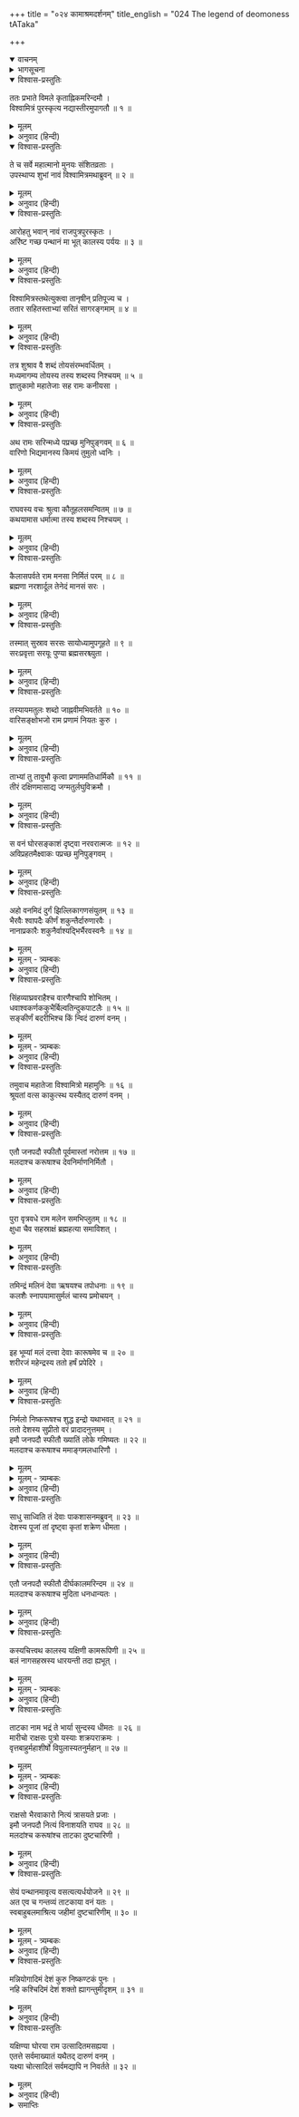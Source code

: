 +++
title = "०२४ कामाश्रमदर्शनम्"
title_english = "024 The legend of deomoness tATaka"

+++
<details open><summary>वाचनम्</summary>
<div caption="श्रीराम-हरिसीताराममूर्ति-घनपाठिभ्यां वचनम्" class="audioEmbed" src="https://archive.org/download/Ramayana-recitation-Sriram-harisItArAmamUrti-Ghanapaati-v2/Kanda_1/Kanda_1_BK-024-Kaama_Shrama_Dharshanam.mp3"></div>
</details>

<details><summary>भागसूचना</summary>

24. श्रीराम और लक्ष्मणका गंगापार होते समय विश्वामित्रजीसे जलमें उठती हुई तुमुलध्वनिके विषयमें प्रश्न करना, विश्वामित्रजीका उन्हें इसका कारण बताना तथा मलद, करूष एवं ताटका वनका परिचय देते हुए इन्हें ताटकावधके लिये आज्ञा प्रदान करना
</details>

<details open><summary>विश्वास-प्रस्तुतिः</summary>

ततः प्रभाते विमले कृताह्निकमरिन्दमौ ।  
विश्वामित्रं पुरस्कृत्य नद्यास्तीरमुपागतौ ॥ १ ॥
</details>

<details><summary>मूलम्</summary>

ततः प्रभाते विमले कृताह्निकमरिन्दमौ ।  
विश्वामित्रं पुरस्कृत्य नद्यास्तीरमुपागतौ ॥ १ ॥
</details>

<details><summary>अनुवाद (हिन्दी)</summary>

तदनन्तर निर्मल प्रभातकालमें नित्यकर्मसे निवृत्त हुए विश्वामित्रजीको आगे करके शत्रुदमन वीर श्रीराम और लक्ष्मण गंगानदीके तटपर आये ॥ १ ॥
</details>

<details open><summary>विश्वास-प्रस्तुतिः</summary>

ते च सर्वे महात्मानो मुनयः संशितव्रताः ।  
उपस्थाप्य शुभां नावं विश्वामित्रमथाब्रुवन् ॥ २ ॥
</details>

<details><summary>मूलम्</summary>

ते च सर्वे महात्मानो मुनयः संशितव्रताः ।  
उपस्थाप्य शुभां नावं विश्वामित्रमथाब्रुवन् ॥ २ ॥
</details>

<details><summary>अनुवाद (हिन्दी)</summary>

उस समय उत्तम व्रतका पालन करनेवाले उन पुण्याश्रमनिवासी महात्मा मुनियोंने एक सुन्दर नाव मँगवाकर विश्वामित्रजीसे कहा— ॥ २ ॥
</details>

<details open><summary>विश्वास-प्रस्तुतिः</summary>

आरोहतु भवान् नावं राजपुत्रपुरस्कृतः ।  
अरिंष्ट गच्छ पन्थानं मा भूत् कालस्य पर्ययः ॥ ३ ॥
</details>

<details><summary>मूलम्</summary>

आरोहतु भवान् नावं राजपुत्रपुरस्कृतः ।  
अरिंष्ट गच्छ पन्थानं मा भूत् कालस्य पर्ययः ॥ ३ ॥
</details>

<details><summary>अनुवाद (हिन्दी)</summary>

‘महर्षे! आप इन राजकुमारोंको आगे करके इस नावपर बैठ जाइये और मार्गको निर्विघ्नतापूर्वक तै कीजिये, जिससे विलम्ब न हो’ ॥ ३ ॥
</details>

<details open><summary>विश्वास-प्रस्तुतिः</summary>

विश्वामित्रस्तथेत्युक्त्वा तानृषीन् प्रतिपूज्य च ।  
ततार सहितस्ताभ्यां सरितं सागरङ्गमाम् ॥ ४ ॥
</details>

<details><summary>मूलम्</summary>

विश्वामित्रस्तथेत्युक्त्वा तानृषीन् प्रतिपूज्य च ।  
ततार सहितस्ताभ्यां सरितं सागरङ्गमाम् ॥ ४ ॥
</details>

<details><summary>अनुवाद (हिन्दी)</summary>

विश्वामित्रजीने ‘बहुत अच्छा’ कहकर उन महर्षियोंकी सराहना की और वे श्रीराम तथा लक्ष्मणके साथ समुद्रगामिनी गंगानदीको पार करने लगे ॥ ४ ॥
</details>

<details open><summary>विश्वास-प्रस्तुतिः</summary>

तत्र शुश्राव वै शब्दं तोयसंरम्भवर्धितम् ।  
मध्यमागम्य तोयस्य तस्य शब्दस्य निश्चयम् ॥ ५ ॥  
ज्ञातुकामो महातेजाः सह रामः कनीयसा ।
</details>

<details><summary>मूलम्</summary>

तत्र शुश्राव वै शब्दं तोयसंरम्भवर्धितम् ।  
मध्यमागम्य तोयस्य तस्य शब्दस्य निश्चयम् ॥ ५ ॥  
ज्ञातुकामो महातेजाः सह रामः कनीयसा ।
</details>

<details><summary>अनुवाद (हिन्दी)</summary>

गंगाकी बीच धारामें आनेपर छोटे भाईसहित महातेजस्वी श्रीरामको दो जलोंके टकरानेकी बड़ी भारी आवाज सुनायी देने लगी । ‘यह कैसी आवाज है? क्यों तथा कहाँसे आ रही है?’ इस बातको निश्चितरूपसे जाननेकी इच्छा उनके भीतर जाग उठी ॥ ५ १/२ ॥
</details>

<details open><summary>विश्वास-प्रस्तुतिः</summary>

अथ रामः सरिन्मध्ये पप्रच्छ मुनिपुङ्गवम् ॥ ६ ॥  
वारिणो भिद्यमानस्य किमयं तुमुलो ध्वनिः ।
</details>

<details><summary>मूलम्</summary>

अथ रामः सरिन्मध्ये पप्रच्छ मुनिपुङ्गवम् ॥ ६ ॥  
वारिणो भिद्यमानस्य किमयं तुमुलो ध्वनिः ।
</details>

<details><summary>अनुवाद (हिन्दी)</summary>

तब श्रीरामने नदीके मध्यभागमें मुनिवर विश्वामित्रसे पूछा—‘जलके परस्पर मिलनेसे यहाँ ऐसी तुमुलध्वनि क्यों हो रही है?’ ॥ ६ १/२ ॥
</details>

<details open><summary>विश्वास-प्रस्तुतिः</summary>

राघवस्य वचः श्रुत्वा कौतूहलसमन्वितम् ॥ ७ ॥  
कथयामास धर्मात्मा तस्य शब्दस्य निश्चयम् ।
</details>

<details><summary>मूलम्</summary>

राघवस्य वचः श्रुत्वा कौतूहलसमन्वितम् ॥ ७ ॥  
कथयामास धर्मात्मा तस्य शब्दस्य निश्चयम् ।
</details>

<details><summary>अनुवाद (हिन्दी)</summary>

श्रीरामचन्द्रजीके वचनमें इस रहस्यको जाननेकी उत्कण्ठा भरी हुई थी । उसे सुनकर धर्मात्मा विश्वामित्रने उस महान् शब्द (तुमुलध्वनि) का सुनिश्चित कारण बताते हुए कहा— ॥ ७ १/२ ॥
</details>

<details open><summary>विश्वास-प्रस्तुतिः</summary>

कैलासपर्वते राम मनसा निर्मितं परम् ॥ ८ ॥  
ब्रह्मणा नरशार्दूल तेनेदं मानसं सरः ।
</details>

<details><summary>मूलम्</summary>

कैलासपर्वते राम मनसा निर्मितं परम् ॥ ८ ॥  
ब्रह्मणा नरशार्दूल तेनेदं मानसं सरः ।
</details>

<details><summary>अनुवाद (हिन्दी)</summary>

‘नरश्रेष्ठ राम! कैलासपर्वतपर एक सुन्दर सरोवर है । उसे ब्रह्माजीने अपने मानसिक संकल्पसे प्रकट किया था । मनके द्वारा प्रकट होनेसे ही वह उत्तम सरोवर ‘मानस’ कहलाता है ॥ ८ १/२ ॥
</details>

<details open><summary>विश्वास-प्रस्तुतिः</summary>

तस्मात् सुस्राव सरसः सायोध्यामुपगूहते ॥ ९ ॥  
सरःप्रवृत्ता सरयूः पुण्या ब्रह्मसरश्च्युता ।
</details>

<details><summary>मूलम्</summary>

तस्मात् सुस्राव सरसः सायोध्यामुपगूहते ॥ ९ ॥  
सरःप्रवृत्ता सरयूः पुण्या ब्रह्मसरश्च्युता ।
</details>

<details><summary>अनुवाद (हिन्दी)</summary>

‘उस सरोवरसे एक नदी निकली है, जो अयोध्यापुरीसे सटकर बहती है । ब्रह्मसरसे निकलनेके कारण वह पवित्र नदी सरयूके नामसे विख्यात है ॥ ९ १/२ ॥
</details>

<details open><summary>विश्वास-प्रस्तुतिः</summary>

तस्यायमतुलः शब्दो जाह्नवीमभिवर्तते ॥ १० ॥  
वारिसङ्क्षोभजो राम प्रणामं नियतः कुरु ।
</details>

<details><summary>मूलम्</summary>

तस्यायमतुलः शब्दो जाह्नवीमभिवर्तते ॥ १० ॥  
वारिसङ्क्षोभजो राम प्रणामं नियतः कुरु ।
</details>

<details><summary>अनुवाद (हिन्दी)</summary>

‘उसीका जल गंगाजीमें मिल रहा है । दो नदियोंके जलोंके संघर्षसे ही यह भारी आवाज हो रही है; जिसकी कहीं तुलना नहीं है । राम! तुम अपने मनको संयममें रखकर इस संगमके जलको प्रणाम करो’ ॥ १० १/२ ॥
</details>

<details open><summary>विश्वास-प्रस्तुतिः</summary>

ताभ्यां तु तावुभौ कृत्वा प्रणाममतिधार्मिकौ ॥ ११ ॥  
तीरं दक्षिणमासाद्य जग्मतुर्लघुविक्रमौ ।
</details>

<details><summary>मूलम्</summary>

ताभ्यां तु तावुभौ कृत्वा प्रणाममतिधार्मिकौ ॥ ११ ॥  
तीरं दक्षिणमासाद्य जग्मतुर्लघुविक्रमौ ।
</details>

<details><summary>अनुवाद (हिन्दी)</summary>

यह सुनकर उन दोनों अत्यन्त धर्मात्मा भाइयोंने उन दोनों नदियोंको प्रणाम किया और गंगाके दक्षिण किनारेपर उतरकर वे दोनों बन्धु जल्दी-जल्दी पैर बढ़ाते हुए चलने लगे ॥ ११ १/२ ॥
</details>

<details open><summary>विश्वास-प्रस्तुतिः</summary>

स वनं घोरसङ्काशं दृष्ट्वा नरवरात्मजः ॥ १२ ॥  
अविप्रहतमैक्ष्वाकः पप्रच्छ मुनिपुङ्गवम् ।
</details>

<details><summary>मूलम्</summary>

स वनं घोरसङ्काशं दृष्ट्वा नरवरात्मजः ॥ १२ ॥  
अविप्रहतमैक्ष्वाकः पप्रच्छ मुनिपुङ्गवम् ।
</details>

<details><summary>अनुवाद (हिन्दी)</summary>

उस समय इक्ष्वाकुनन्दन राजकुमार श्रीरामने अपने सामने एक भयङ्कर वन देखा, जिसमें मनुष्योंके आने-जानेका कोई चिह्न नहीं था । उसे देखकर उन्होंने मुनिवर विश्वामित्रसे पूछा— ॥  १२ १/२ ॥
</details>

<details open><summary>विश्वास-प्रस्तुतिः</summary>

अहो वनमिदं दुर्गं झिल्लिकागणसंयुतम् ॥ १३ ॥  
भैरवैः श्वापदैः कीर्णं शकुन्तैर्दारुणारवैः ।  
नानाप्रकारैः शकुनैर्वाश्यद्भिर्भैरवस्वनैः ॥ १४ ॥
</details>

<details><summary>मूलम्</summary>

अहो वनमिदं दुर्गं झिल्लिकागणसंयुतम् ॥ १३ ॥  
भैरवैः श्वापदैः कीर्णं शकुन्तैर्दारुणारवैः ।  
नानाप्रकारैः शकुनैर्वाश्यद्भिर्भैरवस्वनैः ॥ १४ ॥
</details>

<details><summary>मूलम् - त्र्यम्बकः</summary>

अहो वनम् इदं दुर्गं झिल्लिका-गण-नादितम् ।
</details>

<details><summary>अनुवाद (हिन्दी)</summary>

‘गुरुदेव! यह वन तो बड़ा ही अद्भुत एवं दुर्गम है । यहाँ चारों ओर झिल्लियोंकी झनकार सुनायी देती है । भयानक हिंसक जन्तु भरे हुए हैं । भयङ्कर बोली बोलनेवाले पक्षी सब ओर फैले हुए हैं । नाना प्रकारके विहंगम भीषण स्वरमें चहचहा रहे हैं ॥ १३-१४ ॥
</details>

<details open><summary>विश्वास-प्रस्तुतिः</summary>

सिंहव्याघ्रवराहैश्च वारणैश्चापि शोभितम् ।  
धवाश्वकर्णककुभैर्बिल्वतिन्दुकपाटलैः ॥ १५ ॥  
सङ्कीर्णं बदरीभिश्च किं न्विदं दारुणं वनम् ।
</details>

<details><summary>मूलम्</summary>

सिंहव्याघ्रवराहैश्च वारणैश्चापि शोभितम् ।  
धवाश्वकर्णककुभैर्बिल्वतिन्दुकपाटलैः ॥ १५ ॥  
सङ्कीर्णं बदरीभिश्च किं न्विदं दारुणं वनम् ।
</details>

<details><summary>मूलम् - त्र्यम्बकः</summary>

संकीर्णं बदरीभिश् च किं न्व् एतद् दारुणं वनम् ।  
</details>

<details><summary>अनुवाद (हिन्दी)</summary>

‘सिंह, व्याघ्र, सूअर और हाथी भी इस जंगलकी शोभा बढ़ा रहे हैं । धव (धौरा), अश्वकर्ण (एक प्रकारके शालवृक्ष), ककुभ (अर्जुन), बेल, तिन्दुक (तेन्दू), पाटल (पाड़र) तथा बेरके वृक्षोंसे भरा हुआ यह भयङ्कर वन क्या है?—इसका क्या नाम है?’ ॥ १५ १/२ ॥
</details>

<details open><summary>विश्वास-प्रस्तुतिः</summary>

तमुवाच महातेजा विश्वामित्रो महामुनिः ॥ १६ ॥  
श्रूयतां वत्स काकुत्स्थ यस्यैतद् दारुणं वनम् ।
</details>

<details><summary>मूलम्</summary>

तमुवाच महातेजा विश्वामित्रो महामुनिः ॥ १६ ॥  
श्रूयतां वत्स काकुत्स्थ यस्यैतद् दारुणं वनम् ।
</details>

<details><summary>अनुवाद (हिन्दी)</summary>

तब महातेजस्वी महामुनि विश्वामित्रने उनसे कहा—‘वत्स! ककुत्स्थनन्दन! यह भयङ्कर वन जिसके अधिकारमें रहा है, उसका परिचय सुनो ॥ १६ १/२ ॥
</details>

<details open><summary>विश्वास-प्रस्तुतिः</summary>

एतौ जनपदौ स्फीतौ पूर्वमास्तां नरोत्तम ॥ १७ ॥  
मलदाश्च करूषाश्च देवनिर्माणनिर्मितौ ।
</details>

<details><summary>मूलम्</summary>

एतौ जनपदौ स्फीतौ पूर्वमास्तां नरोत्तम ॥ १७ ॥  
मलदाश्च करूषाश्च देवनिर्माणनिर्मितौ ।
</details>

<details><summary>अनुवाद (हिन्दी)</summary>

‘नरश्रेष्ठ! पूर्वकालमें यहाँ दो समृद्धिशाली जनपद थे—मलद और करूष । ये दोनों देश देवताओंके प्रयत्नसे निर्मित हुए थे ॥ १७ १/२ ॥
</details>

<details open><summary>विश्वास-प्रस्तुतिः</summary>

पुरा वृत्रवधे राम मलेन समभिप्लुतम् ॥ १८ ॥  
क्षुधा चैव सहस्राक्षं ब्रह्महत्या समाविशत् ।
</details>

<details><summary>मूलम्</summary>

पुरा वृत्रवधे राम मलेन समभिप्लुतम् ॥ १८ ॥  
क्षुधा चैव सहस्राक्षं ब्रह्महत्या समाविशत् ।
</details>

<details><summary>अनुवाद (हिन्दी)</summary>

‘राम! पहलेकी बात है, वृत्रासुरका वध करनेके पश्चात् देवराज इन्द्र मलसे लिप्त हो गये । क्षुधाने भी उन्हें धर दबाया और उनके भीतर ब्रह्महत्या प्रविष्ट हो गयी ॥
</details>

<details open><summary>विश्वास-प्रस्तुतिः</summary>

तमिन्द्रं मलिनं देवा ऋषयश्च तपोधनाः ॥ १९ ॥  
कलशैः स्नापयामासुर्मलं चास्य प्रमोचयन् ।
</details>

<details><summary>मूलम्</summary>

तमिन्द्रं मलिनं देवा ऋषयश्च तपोधनाः ॥ १९ ॥  
कलशैः स्नापयामासुर्मलं चास्य प्रमोचयन् ।
</details>

<details><summary>अनुवाद (हिन्दी)</summary>

‘तब देवताओं तथा तपोधन ऋषियोंने मलिन इन्द्रको यहाँ गंगाजलसे भरे हुए कलशोंद्वारा नहलाया तथा उनके मल (और कारूष—क्षुधा) को छुड़ा दिया ॥
</details>

<details open><summary>विश्वास-प्रस्तुतिः</summary>

इह भूम्यां मलं दत्त्वा देवाः कारूषमेव च ॥ २० ॥  
शरीरजं महेन्द्रस्य ततो हर्षं प्रपेदिरे ।
</details>

<details><summary>मूलम्</summary>

इह भूम्यां मलं दत्त्वा देवाः कारूषमेव च ॥ २० ॥  
शरीरजं महेन्द्रस्य ततो हर्षं प्रपेदिरे ।
</details>

<details><summary>अनुवाद (हिन्दी)</summary>

इस भूभागमें देवराज इन्द्रके शरीरसे उत्पन्न हुए मल और कारूषको देकर देवतालोग बड़े प्रसन्न हुए ॥
</details>

<details open><summary>विश्वास-प्रस्तुतिः</summary>

निर्मलो निष्करूषश्च शुद्ध इन्द्रो यथाभवत् ॥ २१ ॥  
ततो देशस्य सुप्रीतो वरं प्रादादनुत्तमम् ।  
इमौ जनपदौ स्फीतौ ख्यातिं लोके गमिष्यतः ॥ २२ ॥  
मलदाश्च करूषाश्च ममाङ्गमलधारिणौ ।
</details>

<details><summary>मूलम्</summary>

निर्मलो निष्करूषश्च शुद्ध इन्द्रो यथाभवत् ॥ २१ ॥  
ततो देशस्य सुप्रीतो वरं प्रादादनुत्तमम् ।  
इमौ जनपदौ स्फीतौ ख्यातिं लोके गमिष्यतः ॥ २२ ॥  
मलदाश्च करूषाश्च ममाङ्गमलधारिणौ ।
</details>

<details><summary>मूलम् - त्र्यम्बकः</summary>

सो ऽस्मिन् देशे मलं त्यक्त्वा देवः कारूशम् एव च ।  
वृत्राभिद्रोह-संभूतं ततो हर्षम् अवाप्तवान् ।  
ददौ देशस्य सुप्रीतो वरं प्रभुर् अनुत्तमम् ॥  
इमौ जनपदौ स्फीतौ ख्यातिं लोके गमिष्यतः ।  
मलदाश् च करूशाश् च मुदितौ धन-धान्यतः ॥  
</details>

<details><summary>अनुवाद (हिन्दी)</summary>

‘इन्द्र पूर्ववत् निर्मल, निष्करूष (क्षुधाहीन) एवं शुद्ध हो गये । तब उन्होंने प्रसन्न होकर इस देशको यह उत्तम वर प्रदान किया—‘ये दो जनपद लोकमें मलद और करूष नामसे विख्यात होंगे । मेरे अंगजनित मलको धारण करनेवाले ये दोनों देश बड़े समृद्धिशाली होंगे’ ॥
</details>

<details open><summary>विश्वास-प्रस्तुतिः</summary>

साधु साध्विति तं देवाः पाकशासनमब्रुवन् ॥ २३ ॥  
देशस्य पूजां तां दृष्ट्वा कृतां शक्रेण धीमता ।
</details>

<details><summary>मूलम्</summary>

साधु साध्विति तं देवाः पाकशासनमब्रुवन् ॥ २३ ॥  
देशस्य पूजां तां दृष्ट्वा कृतां शक्रेण धीमता ।
</details>

<details><summary>अनुवाद (हिन्दी)</summary>

‘बुद्धिमान् इन्द्रके द्वारा की गयी उस देशकी वह पूजा देखकर देवताओंने पाकशासनको बारम्बार साधुवाद दिया ॥ २३ १/२ ॥
</details>

<details open><summary>विश्वास-प्रस्तुतिः</summary>

एतौ जनपदौ स्फीतौ दीर्घकालमरिन्दम ॥ २४ ॥  
मलदाश्च करूषाश्च मुदिता धनधान्यतः ।
</details>

<details><summary>मूलम्</summary>

एतौ जनपदौ स्फीतौ दीर्घकालमरिन्दम ॥ २४ ॥  
मलदाश्च करूषाश्च मुदिता धनधान्यतः ।
</details>

<details><summary>अनुवाद (हिन्दी)</summary>

‘शत्रुदमन! मलद और करूष—ये दोनों जनपद दीर्घकालतक समृद्धिशाली, धन-धान्यसे सम्पन्न तथा सुखी रहे हैं ॥ २४ १/२ ॥
</details>

<details open><summary>विश्वास-प्रस्तुतिः</summary>

कस्यचित्त्वथ कालस्य यक्षिणी कामरूपिणी ॥ २५ ॥  
बलं नागसहस्रस्य धारयन्ती तदा ह्यभूत् ।
</details>

<details><summary>मूलम्</summary>

कस्यचित्त्वथ कालस्य यक्षिणी कामरूपिणी ॥ २५ ॥  
बलं नागसहस्रस्य धारयन्ती तदा ह्यभूत् ।
</details>

<details><summary>मूलम् - त्र्यम्बकः</summary>

कस्यचित् त्व् अथ कालस्य यक्षी वै काम-रूपिणी ।  
बलं नाग-सहस्रस्य धारयन्ती तदा ह्य् अभूत् ॥  
</details>

<details><summary>अनुवाद (हिन्दी)</summary>

‘कुछ कालके अनन्तर यहाँ इच्छानुसार रूप धारण करनेवाली एक यक्षिणी आयी, जो अपने शरीरमें एक हजार हाथियोंका बल धारण करती है ॥ २५ १/२ ॥
</details>

<details open><summary>विश्वास-प्रस्तुतिः</summary>

ताटका नाम भद्रं ते भार्या सुन्दस्य धीमतः ॥ २६ ॥  
मारीचो राक्षसः पुत्रो यस्याः शक्रपराक्रमः ।  
वृत्तबाहुर्महाशीर्षो विपुलास्यतनुर्महान् ॥ २७ ॥
</details>

<details><summary>मूलम्</summary>

ताटका नाम भद्रं ते भार्या सुन्दस्य धीमतः ॥ २६ ॥  
मारीचो राक्षसः पुत्रो यस्याः शक्रपराक्रमः ।  
वृत्तबाहुर्महाशीर्षो विपुलास्यतनुर्महान् ॥ २७ ॥
</details>

<details><summary>मूलम् - त्र्यम्बकः</summary>

ताडका नाम भद्रं ते भार्या सुन्दस्य धीमतः ।
</details>

<details><summary>अनुवाद (हिन्दी)</summary>

‘उसका नाम ताटका है । वह बुद्धिमान् सुन्द नामक दैत्यकी पत्नी है । तुम्हारा कल्याण हो । मारीच नामक राक्षस, जो इन्द्रके समान पराक्रमी है, उस ताटकाका ही पुत्र है । उसकी भुजाएँ गोल, मस्तक बहुत बड़ा, मुँह फैला हुआ और शरीर विशाल है ॥ २६-२७ ॥
</details>

<details open><summary>विश्वास-प्रस्तुतिः</summary>

राक्षसो भैरवाकारो नित्यं त्रासयते प्रजाः ।  
इमौ जनपदौ नित्यं विनाशयति राघव ॥ २८ ॥  
मलदांश्च करूषांश्च ताटका दुष्टचारिणी ।
</details>

<details><summary>मूलम्</summary>

राक्षसो भैरवाकारो नित्यं त्रासयते प्रजाः ।  
इमौ जनपदौ नित्यं विनाशयति राघव ॥ २८ ॥  
मलदांश्च करूषांश्च ताटका दुष्टचारिणी ।
</details>

<details><summary>अनुवाद (हिन्दी)</summary>

‘वह भयानक आकारवाला राक्षस यहाँकी प्रजाको सदा ही त्रास पहुँचाता रहता है । रघुनन्दन! वह दुराचारिणी ताटका भी सदा मलद और करूष—इन दोनों जनपदोंका विनाश करती रहती है ॥ २८ १/२ ॥
</details>

<details open><summary>विश्वास-प्रस्तुतिः</summary>

सेयं पन्थानमावृत्य वसत्यत्यर्धयोजने ॥ २९ ॥  
अत एव च गन्तव्यं ताटकाया वनं यतः ।  
स्वबाहुबलमाश्रित्य जहीमां दुष्टचारिणीम् ॥ ३० ॥
</details>

<details><summary>मूलम्</summary>

सेयं पन्थानमावृत्य वसत्यत्यर्धयोजने ॥ २९ ॥  
अत एव च गन्तव्यं ताटकाया वनं यतः ।  
स्वबाहुबलमाश्रित्य जहीमां दुष्टचारिणीम् ॥ ३० ॥
</details>

<details><summary>मूलम् - त्र्यम्बकः</summary>

सेयं पन्थानम् आवार्य वसत्य् अध्यर्ध-योजने ।  
अत एव च गन्तव्यं ताडकाया वनं यतः ॥  
</details>

<details><summary>अनुवाद (हिन्दी)</summary>

‘वह यक्षिणी डेढ़ योजन (छः कोस) तकके मार्गको घेरकर इस वनमें रहती है; अतः हमलोगोंको जिस ओर ताटका-वन है, उधर ही चलना चाहिये । तुम अपने बाहुबलका सहारा लेकर इस दुराचारिणीको मार डालो ॥ २९-३० ॥
</details>

<details open><summary>विश्वास-प्रस्तुतिः</summary>

मन्नियोगादिमं देशं कुरु निष्कण्टकं पुनः ।  
नहि कश्चिदिमं देशं शक्तो ह्यागन्तुमीदृशम् ॥ ३१ ॥
</details>

<details><summary>मूलम्</summary>

मन्नियोगादिमं देशं कुरु निष्कण्टकं पुनः ।  
नहि कश्चिदिमं देशं शक्तो ह्यागन्तुमीदृशम् ॥ ३१ ॥
</details>

<details><summary>अनुवाद (हिन्दी)</summary>

‘मेरी आज्ञासे इस देशको पुनः निष्कण्टक बना दो । यह देश ऐसा रमणीय है तो भी इस समय कोई यहाँ आ नहीं सकता है ॥ ३१ ॥
</details>


<details open><summary>विश्वास-प्रस्तुतिः</summary>

यक्षिण्या घोरया राम उत्सादितमसह्यया ।  
एतत्ते सर्वमाख्यातं यथैतद् दारुणं वनम् ।  
यक्ष्या चोत्सादितं सर्वमद्यापि न निवर्तते ॥ ३२ ॥
</details>

<details><summary>मूलम्</summary>

यक्षिण्या घोरया राम उत्सादितमसह्यया ।  
एतत्ते सर्वमाख्यातं यथैतद् दारुणं वनम् ।  
यक्ष्या चोत्सादितं सर्वमद्यापि न निवर्तते ॥ ३२ ॥
</details>

<details><summary>अनुवाद (हिन्दी)</summary>

‘राम! उस असह्य एवं भयानक यक्षिणीने इस देशको उजाड़ कर डाला है । यह वन ऐसा भयङ्कर क्यों है, यह सारा रहस्य मैंने तुम्हें बता दिया । उस यक्षिणीने ही इस सारे देशको उजाड़ दिया है और वह आज भी अपने उस क्रूर कर्मसे निवृत्त नहीं हुई है’ ॥ ३२ ॥
</details>

<details><summary>समाप्तिः</summary>

इत्यार्षे श्रीमद्रामायणे वाल्मीकीये आदिकाव्ये बालकाण्डे चतुर्विंशः सर्गः ॥ २४ ॥  
इस प्रकार श्रीवाल्मीकिनिर्मित आर्षरामायण आदिकाव्यके बालकाण्डमें चौबीसवाँ सर्ग पूरा हुआ ॥ २४ ॥
</details>

